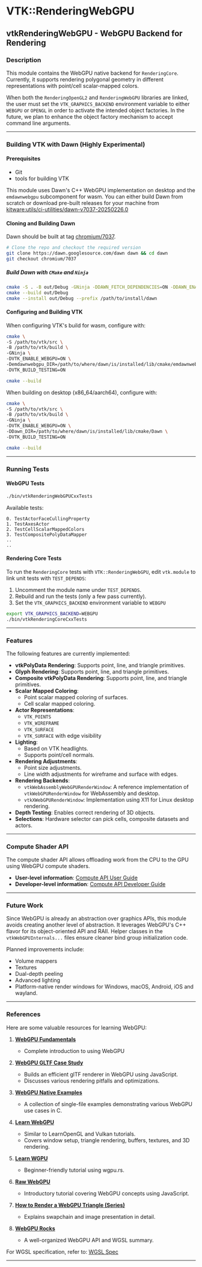 # VTK::RenderingWebGPU

## vtkRenderingWebGPU - WebGPU Backend for Rendering

### Description

This module contains the WebGPU native backend for `RenderingCore`. Currently, it supports rendering polygonal geometry in different representations with point/cell scalar-mapped colors.

When both the `RenderingOpenGL2` and `RenderingWebGPU` libraries are linked, the user must set the
`VTK_GRAPHICS_BACKEND` environment variable to either `WEBGPU` or `OPENGL` in order to activate
the intended object factories. In the future, we plan to enhance the object factory mechanism to accept command
line arguments.

---

### Building VTK with Dawn (Highly Experimental)

#### Prerequisites

- Git
- tools for building VTK

This module uses Dawn's C++ WebGPU implementation on desktop and the `emdawnwebgpu` subcomponent for wasm. You can either build Dawn from scratch or download pre-built releases for your machine from [kitware:utils/ci-utilities/dawn-v7037-20250226.0](https://gitlab.kitware.com/utils/ci-utilities/-/releases/dawn%2Fv7037-20250226.0)

#### Cloning and Building Dawn

Dawn should be built at tag [chromium/7037](https://dawn.googlesource.com/dawn.git/+show/chromium/7037).

```sh
# Clone the repo and checkout the required version
git clone https://dawn.googlesource.com/dawn dawn && cd dawn
git checkout chromium/7037
```

##### Build Dawn with `CMake` and `Ninja`

```sh
cmake -S . -B out/Debug -GNinja -DDAWN_FETCH_DEPENDENCIES=ON -DDAWN_ENABLE_INSTALL=ON
cmake --build out/Debug
cmake --install out/Debug --prefix /path/to/install/dawn
```

#### Configuring and Building VTK

When configuring VTK's build for wasm, configure with:

```sh
cmake \
-S /path/to/vtk/src \
-B /path/to/vtk/build \
-GNinja \
-DVTK_ENABLE_WEBGPU=ON \
-Demdawnwebgpu_DIR=/path/to/where/dawn/is/installed/lib/cmake/emdawnwebgpu \
-DVTK_BUILD_TESTING=ON

cmake --build
```

When building on desktop (x86_64/aarch64), configure with:

```sh
cmake \
-S /path/to/vtk/src \
-B /path/to/vtk/build \
-GNinja \
-DVTK_ENABLE_WEBGPU=ON \
-DDawn_DIR=/path/to/where/dawn/is/installed/lib/cmake/Dawn \
-DVTK_BUILD_TESTING=ON

cmake --build
```

---

### Running Tests

#### WebGPU Tests

```sh
./bin/vtkRenderingWebGPUCxxTests
```

Available tests:

```
0. TestActorFaceCullingProperty
1. TestAxesActor
2. TestCellScalarMappedColors
3. TestCompositePolyDataMapper
..
..
```

#### Rendering Core Tests

To run the `RenderingCore` tests with `VTK::RenderingWebGPU`, edit `vtk.module` to link unit tests with `TEST_DEPENDS`:

1. Uncomment the module name under `TEST_DEPENDS`.
2. Rebuild and run the tests (only a few pass currently).
3. Set the `VTK_GRAPHICS_BACKEND` environment variable to `WEBGPU`

```sh
export VTK_GRAPHICS_BACKEND=WEBGPU
./bin/vtkRenderingCoreCxxTests
```

---

### Features

The following features are currently implemented:

- **vtkPolyData Rendering**: Supports point, line, and triangle primitives.
- **Glyph Rendering**: Supports point, line, and triangle primitives.
- **Composite vtkPolyData Rendering**: Supports point, line, and triangle primitives.
- **Scalar Mapped Coloring**:
  - Point scalar mapped coloring of surfaces.
  - Cell scalar mapped coloring.
- **Actor Representations**:
  - `VTK_POINTS`
  - `VTK_WIREFRAME`
  - `VTK_SURFACE`
  - `VTK_SURFACE` with edge visibility
- **Lighting**:
  - Based on VTK headlights.
  - Supports point/cell normals.
- **Rendering Adjustments**:
  - Point size adjustments.
  - Line width adjustments for wireframe and surface with edges.
- **Rendering Backends**:
  - `vtkWebAssemblyWebGPURenderWindow`: A reference implementation of `vtkWebGPURenderWindow` for WebAssembly and desktop.
  - `vtkXWebGPURenderWindow`: Implementation using X11 for Linux desktop rendering.
- **Depth Testing**: Enables correct rendering of 3D objects.
- **Selections**: Hardware selector can pick cells, composite datasets and actors.
---

### Compute Shader API

The compute shader API allows offloading work from the CPU to the GPU using WebGPU compute shaders.

- **User-level information**: [Compute API User Guide](./doc/webgpu-compute-api-user.md)
- **Developer-level information**: [Compute API Developer Guide](./doc/webgpu-compute-api-dev.md)

---

### Future Work

Since WebGPU is already an abstraction over graphics APIs, this module avoids creating another level of abstraction. It leverages WebGPU's C++ flavor for its object-oriented API and RAII. Helper classes in the `vtkWebGPUInternals...` files ensure cleaner bind group initialization code.

Planned improvements include:

- Volume mappers
- Textures
- Dual-depth peeling
- Advanced lighting
- Platform-native render windows for Windows, macOS, Android, iOS and wayland.

---

### References

Here are some valuable resources for learning WebGPU:

1. **[WebGPU Fundamentals](https://webgpufundamentals.org/)**

   - Complete introduction to using WebGPU

2. **[WebGPU GLTF Case Study](https://toji.github.io/webgpu-gltf-case-study/)**

   - Builds an efficient glTF renderer in WebGPU using JavaScript.
   - Discusses various rendering pitfalls and optimizations.

3. **[WebGPU Native Examples](https://github.com/samdauwe/webgpu-native-examples/)**

   - A collection of single-file examples demonstrating various WebGPU use cases in C.

4. **[Learn WebGPU](https://eliemichel.github.io/LearnWebGPU/index.html)**

   - Similar to LearnOpenGL and Vulkan tutorials.
   - Covers window setup, triangle rendering, buffers, textures, and 3D rendering.

5. **[Learn WGPU](https://sotrh.github.io/learn-wgpu/)**

   - Beginner-friendly tutorial using wgpu.rs.

6. **[Raw WebGPU](https://alain.xyz/blog/raw-webgpu)**

   - Introductory tutorial covering WebGPU concepts using JavaScript.

7. **[How to Render a WebGPU Triangle (Series)](https://carmencincotti.com/2022-12-19/how-to-render-a-webgpu-triangle-series-part-three-video/)**

   - Explains swapchain and image presentation in detail.

8. **[WebGPU Rocks](https://webgpu.rocks/)**

   - A well-organized WebGPU API and WGSL summary.

For WGSL specification, refer to: [WGSL Spec](https://www.w3.org/TR/WGSL/)

---
